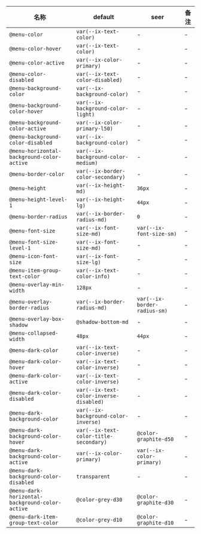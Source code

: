 | 名称 | default | seer | 备注 |
| --- | --- | --- | --- |
| `@menu-color` | `var(--ix-text-color)` | - | - |
| `@menu-color-hover` | `var(--ix-text-color)` | - | - |
| `@menu-color-active` | `var(--ix-color-primary)` | - | - |
| `@menu-color-disabled` | `var(--ix-text-color-disabled)` | - | - |
| `@menu-background-color` | `var(--ix-background-color)` | - | - |
| `@menu-background-color-hover` | `var(--ix-background-color-light)` | - | - |
| `@menu-background-color-active` | `var(--ix-color-primary-l50)` | - | - |
| `@menu-background-color-disabled` | `var(--ix-background-color)` | - | - |
| `@menu-horizontal-background-color-active` | `var(--ix-background-color-medium)` | - | - |
| `@menu-border-color` | `var(--ix-border-color-secondary)` | - | - |
| `@menu-height` | `var(--ix-height-md)` | `36px` | - |
| `@menu-height-level-1` | `var(--ix-height-lg)` | `44px` | - |
| `@menu-border-radius` | `var(--ix-border-radius-md)` | `0` | - |
| `@menu-font-size` | `var(--ix-font-size-md)` | `var(--ix-font-size-sm)` | - |
| `@menu-font-size-level-1` | `var(--ix-font-size-md)` | - | - |
| `@menu-icon-font-size` | `var(--ix-font-size-lg)` | - | - |
| `@menu-item-group-text-color` | `var(--ix-text-color-info)` | - | - |
| `@menu-overlay-min-width` | `128px` | - | - |
| `@menu-overlay-border-radius` | `var(--ix-border-radius-md)` | `var(--ix-border-radius-sm)` | - |
| `@menu-overlay-box-shadow` | `@shadow-bottom-md` | - | - |
| `@menu-collapsed-width` | `48px` | `44px` | - |
| `@menu-dark-color` | `var(--ix-text-color-inverse)` | - | - |
| `@menu-dark-color-hover` | `var(--ix-text-color-inverse)` | - | - |
| `@menu-dark-color-active` | `var(--ix-text-color-inverse)` | - | - |
| `@menu-dark-color-disabled` | `var(--ix-text-color-inverse-disabled)` | - | - |
| `@menu-dark-background-color` | `var(--ix-background-color-inverse)` | - | - |
| `@menu-dark-background-color-hover` | `var(--ix-text-color-title-secondary)` | `@color-graphite-d50` | - |
| `@menu-dark-background-color-active` | `var(--ix-color-primary)` | `var(--ix-color-primary)` | - |
| `@menu-dark-background-color-disabled` | `transparent` | - | - |
| `@menu-dark-horizontal-background-color-active` | `@color-grey-d30` | `@color-graphite-d30` | - |
| `@menu-dark-item-group-text-color` | `@color-grey-d10` | `@color-graphite-d10` | - |
